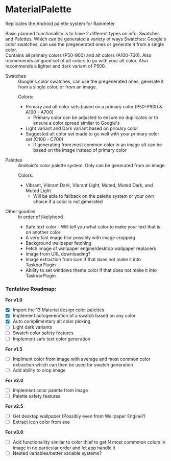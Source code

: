 # MaterialPalette
Replicates the Android palette system for Rainmeter.

Basic planned functionallity is to have 2 different types on info: Swatches and Palettes. Which can be generated a variety of ways 
Swatches: Google's color swatches, can use the pregenerated ones or generate it from a single color.  
  Contains all primary colors (P50-900) and alt colors (A100-700). Also recommends an good set of alt colors to go with your alt color. Also recommends a lighter and dark variant of P500. 

<dl>
  <dt>Swatches</dt>
  <dd>Google's color swatches, can use the pregenerated ones, generate it from a single color, or from an image.  
  
  Colors:
  <ul>
    <li>Primary and alt color sets based on a primary color (P50-P900 & A100 - A700)
    <ul><li>Primary color can be adjusted to ensure no duplicates or to ensure a color spread similar to Google's</li></ul></li>
    <li>Light variant and Dark variant based on primary color</li>
    <li>Suggested alt color set made to go well with your primary color set (C100 - C700)
        <ul><li>If generating from most common color in an image alt can be based on the image instead of primary color</li></ul></li>
  </ul>  
  </dd>

  <dt>Palettes</dt>
  <dd>Android's color palette system. Only can be generated from an image. 
  
  Colors:
  <ul>
    <li> Vibrant, Vibrant Dark, Vibrant Light, Muted, Muted Dark, and Muted Light
    <ul><li>Will be able to fallback on the palette system or your own choice if a color is not generated</li></ul></li>
  </ul>
  </dd>
  
  
  <dt>Other goodies</dt>
  <dd>In order of likelyhood 
  <ul>
    <li>Safe text color - Will tell you what color to make your text that is on another color</li>
    <li>A very fast image blur possibly with image cropping</li>
    <li>Background wallpaper fetching</li>
    <li>Fetch image of wallpaper engine/desktop wallpaper replacers</li>
    <li>Image from URL downloading?</li>
    <li>Image extraction from icon if that does not make it into TaskbarPlugin</li>
    <li>Ability to set windows theme color if that does not make it into TaskbarPlugin</li>
  </ul>  
  </dd>
</dl>

### Tentative Roadmap:
**For v1.0**  
- [x] Import the 13 Material design color palettes  
- [x] Implement autogeneration of a swatch based on any color  
- [x] Auto complimentary alt color picking  
- [ ] Light dark variants  
- [ ] Swatch color safety features  
- [ ] Implement safe text color generation  

**For v1.5**   
- [ ] Implment color from image with average and most common color extraction which can then be used for swatch generation  
- [ ] Add ability to crop image  

**For v2.0**  
- [ ] Implement color palette from image  
- [ ] Palette safety features  

**For v2.5**  
- [ ] Get desktop wallpaper (Possibly even from Wallpaper Engine?)  
- [ ] Extract icon color from exe  

**For v3.0**  
- [ ] Add functionallity similar to color thief to get N most commmon colors in image in no particular order and let app handle it
- [ ] Nested variables/better variable systems?
